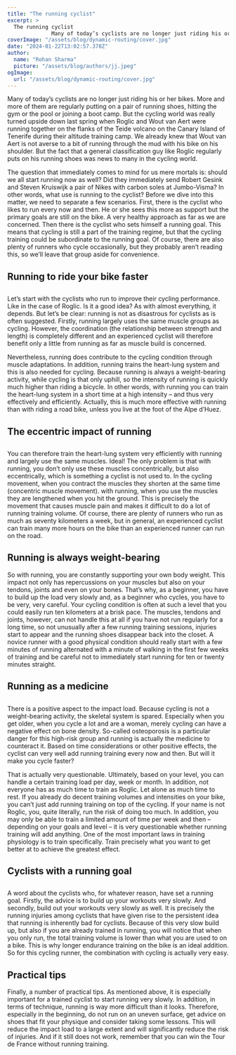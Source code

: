 ```yaml
---
title: "The running cyclist"
excerpt: >
  The running cyclist
              Many of today’s cyclists are no longer just riding his or her bikes. More and more of them are regularly putting on a pair of running shoes, hitting the gym…
coverImage: "/assets/blog/dynamic-routing/cover.jpg"
date: "2024-01-22T13:02:57.378Z"
author:
  name: "Rohan Sharma"
  picture: "/assets/blog/authors/jj.jpeg"
ogImage:
  url: "/assets/blog/dynamic-routing/cover.jpg"
---
```


Many of today’s cyclists are no longer just riding his or her bikes. More and more of them are regularly putting on a pair of running shoes, hitting the gym or the pool or joining a boot camp. But the cycling world was really turned upside down last spring when Roglic and Wout van Aert were running together on the flanks of the Teide volcano on the Canary Island of Tenerife during their altitude training camp. We already knew that Wout van Aert is not averse to a bit of running through the mud with his bike on his shoulder. But the fact that a general classification guy like Roglic regularly puts on his running shoes was news to many in the cycling world.


The question that immediately comes to mind for us mere mortals is: should we all start running now as well? Did they immediately send Robert Gesink and Steven Kruiswijk a pair of Nikes with carbon soles at Jumbo-Visma? In other words, what use is running to the cyclist? Before we dive into this matter, we need to separate a few scenarios. First, there is the cyclist who likes to run every now and then. He or she sees this more as support but the primary goals are still on the bike. A very healthy approach as far as we are concerned. Then there is the cyclist who sets himself a running goal. This means that cycling is still a part of the training regime, but that the cycling training could be subordinate to the running goal. Of course, there are also plenty of runners who cycle occasionally, but they probably aren’t reading this, so we’ll leave that group aside for convenience.


## Running to ride your bike faster

## 

Let’s start with the cyclists who run to improve their cycling performance. Like in the case of Roglic. Is it a good idea? As with almost everything, it depends. But let’s be clear: running is not as disastrous for cyclists as is often suggested. Firstly, running largely uses the same muscle groups as cycling. However, the coordination (the relationship between strength and length) is completely different and an experienced cyclist will therefore benefit only a little from running as far as muscle build is concerned.


Nevertheless, running does contribute to the cycling condition through muscle adaptations. In addition, running trains the heart-lung system and this is also needed for cycling. Because running is always a weight-bearing activity, while cycling is that only uphill, so the intensity of running is quickly much higher than riding a bicycle. In other words, with running you can train the heart-lung system in a short time at a high intensity – and thus very effectively and efficiently. Actually, this is much more effective with running than with riding a road bike, unless you live at the foot of the Alpe d’Huez.


## 

## 

## The eccentric impact of running

## 

You can therefore train the heart-lung system very efficiently with running and largely use the same muscles. Ideal! The only problem is that with running, you don’t only use these muscles concentrically, but also eccentrically, which is something a cyclist is not used to. In the cycling movement, when you contract the muscles they shorten at the same time (concentric muscle movement). with running, when you use the muscles they are lengthened when you hit the ground. This is precisely the movement that causes muscle pain and makes it difficult to do a lot of running training volume. Of course, there are plenty of runners who run as much as seventy kilometers a week, but in general, an experienced cyclist can train many more hours on the bike than an experienced runner can run on the road.


## 

## 

## Running is always weight-bearing

So with running, you are constantly supporting your own body weight. This impact not only has repercussions on your muscles but also on your tendons, joints and even on your bones. That’s why, as a beginner, you have to build up the load very slowly and, as a beginner who cycles, you have to be very, very careful. Your cycling condition is often at such a level that you could easily run ten kilometers at a brisk pace. The muscles, tendons and joints, however, can not handle this at all if you have not run regularly for a long time, so not unusually after a few running training sessions, injuries start to appear and the running shoes disappear back into the closet. A novice runner with a good physical condition should really start with a few minutes of running alternated with a minute of walking in the first few weeks of training and be careful not to immediately start running for ten or twenty minutes straight.


## Running as a medicine

## 

## 

There is a positive aspect to the impact load. Because cycling is not a weight-bearing activity, the skeletal system is spared. Especially when you get older, when you cycle a lot and are a woman, merely cycling can have a negative effect on bone density. So-called osteoporosis is a particular danger for this high-risk group and running is actually the medicine to counteract it. Based on time considerations or other positive effects, the cyclist can very well add running training every now and then. But will it make you cycle faster?


That is actually very questionable. Ultimately, based on your level, you can handle a certain training load per day, week or month. In addition, not everyone has as much time to train as Roglic. Let alone as much time to rest. If you already do decent training volumes and intensities on your bike, you can’t just add running training on top of the cycling. If your name is not Roglic, you, quite literally, run the risk of doing too much. In addition, you may only be able to train a limited amount of time per week and then – depending on your goals and level – it is very questionable whether running training will add anything. One of the most important laws in training physiology is to train specifically. Train precisely what you want to get better at to achieve the greatest effect.


## 

## Cyclists with a running goal

## 

## 

A word about the cyclists who, for whatever reason, have set a running goal. Firstly, the advice is to build up your workouts very slowly. And secondly, build out your workouts very slowly as well. It is precisely the running injuries among cyclists that have given rise to the persistent idea that running is inherently bad for cyclists. Because of this very slow build up, but also if you are already trained in running, you will notice that when you only run, the total training volume is lower than what you are used to on a bike. This is why longer endurance training on the bike is an ideal addition. So for this cycling runner, the combination with cycling is actually very easy.


## Practical tips

Finally, a number of practical tips. As mentioned above, it is especially important for a trained cyclist to start running very slowly. In addition, in terms of technique, running is way more difficult than it looks. Therefore, especially in the beginning, do not run on an uneven surface, get advice on shoes that fit your physique and consider taking some lessons. This will reduce the impact load to a large extent and will significantly reduce the risk of injuries. And if it still does not work, remember that you can win the Tour de France without running training.

